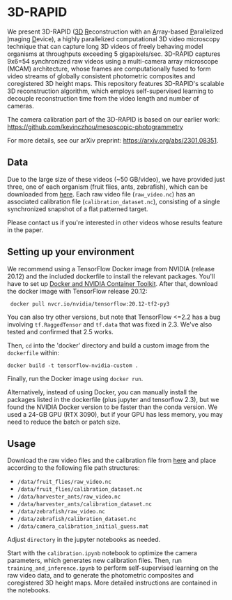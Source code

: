 # 3D-RAPID
We present 3D-RAPID (<ins>3D</ins> <ins>R</ins>econstruction with an <ins>A</ins>rray-based <ins>P</ins>arallelized <ins>I</ins>maging <ins>D</ins>evice), a highly parallelized computational 3D video microscopy technique that can capture long 3D videos of freely behaving model organisms at throughputs exceeding 5 gigapixels/sec. 3D-RAPID captures 9x6=54 synchronized raw videos using a multi-camera array microscope (MCAM) architecture, whose frames are computationally fused to form video streams of globally consistent photometric composites and coregistered 3D height maps. This repository features 3D-RAPID's scalable 3D reconstruction algorithm, which employs self-supervised learning to decouple reconstruction time from the video length and number of cameras.

The camera calibration part of the 3D-RAPID is based on our earlier work: https://github.com/kevinczhou/mesoscopic-photogrammetry

For more details, see our arXiv preprint: https://arxiv.org/abs/2301.08351.

## Data
Due to the large size of these videos (~50 GB/video), we have provided just three, one of each organism (fruit flies, ants, zebrafish), which can be downloaded from [here](https://doi.org/10.7924/r4db86b1q). Each raw video file (`raw_video.nc`) has an associated calibration file (`calibration_dataset.nc`), consisting of a single synchronized snapshot of a flat patterned target.

Please contact us if you're interested in other videos whose results feature in the paper.

## Setting up your environment
We recommend using a TensorFlow Docker image from NVIDIA (release 20.12) and the included dockerfile to install the relevant packages. You'll have to set up [Docker and NVIDIA Container Toolkit](https://docs.nvidia.com/datacenter/cloud-native/container-toolkit/install-guide.html#installing-on-ubuntu-and-debian). After that, download the docker image with TensorFlow release 20.12:
```
 docker pull nvcr.io/nvidia/tensorflow:20.12-tf2-py3
```
You can also try other versions, but note that TensorFlow <=2.2 has a bug involving `tf.RaggedTensor` and `tf.data` that was fixed in 2.3. We've also tested and confirmed that 2.5 works.

Then, `cd` into the 'docker' directory and build a custom image from the `dockerfile` within:

```
docker build -t tensorflow-nvidia-custom .
```
Finally, run the Docker image using `docker run`.

Alternatively, instead of using Docker, you can manually install the packages listed in the dockerfile (plus jupyter and tensorflow 2.3), but we found the NVIDIA Docker version to be faster than the conda version.
We used a 24-GB GPU (RTX 3090), but if your GPU has less memory, you may need to reduce the batch or patch size.

## Usage
Download the raw video files and the calibration file from [here](https://doi.org/10.7924/r4db86b1q) and place according to the following file path structures:
- `/data/fruit_flies/raw_video.nc`
- `/data/fruit_flies/calibration_dataset.nc`
- `/data/harvester_ants/raw_video.nc`
- `/data/harvester_ants/calibration_dataset.nc`
- `/data/zebrafish/raw_video.nc`
- `/data/zebrafish/calibration_dataset.nc`
- `/data/camera_calibration_initial_guess.mat`

Adjust `directory` in the jupyter notebooks as needed. 

Start with the `calibration.ipynb` notebook to optimize the camera parameters, which generates new calibration files. Then, run `training_and_inference.ipynb` to perform self-supervised learning on the raw video data, and to generate the photometric composites and coregistered 3D height maps. More detailed instructions are contained in the notebooks.
